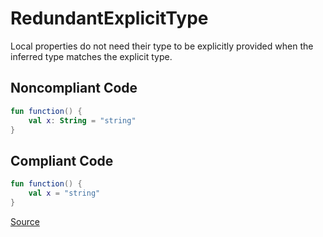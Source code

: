 # RedundantExplicitType

Local properties do not need their type to be explicitly provided when the inferred type matches the explicit type.

## Noncompliant Code

```kotlin
fun function() {
    val x: String = "string"
}
```
## Compliant Code

```kotlin
fun function() {
    val x = "string"
}
```

[Source](https://detekt.github.io/detekt/style.html#redundantexplicittype)
